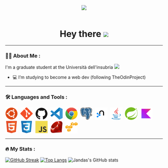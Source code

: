 <div id="header" align="center">
  <img src="https://media.giphy.com/media/M9gbBd9nbDrOTu1Mqx/giphy.gif" width="100"/>
</div>
<div align="center">
  <img src="https://komarev.com/ghpvc/?username=scolombo30&style=flat-square&color=blue" alt=""/>
  <h1>
  Hey there
  <img src="https://media.giphy.com/media/hvRJCLFzcasrR4ia7z/giphy.gif" width="30px"/>
</h1>
</div>

---

### :technologist: About Me :

I'm a graduate student at the Università dell'insubria <img src="https://www.eco.uninsubria.it/site/wp-content/uploads/2015/02/sigillo_base_2500x2500.png" width=30px/>
- :computer: I’m studying to become a web dev (following TheOdinProject)
---

### :hammer_and_wrench: Languages and Tools :

<div>
  <img src="https://github.com/devicons/devicon/blob/master/icons/ubuntu/ubuntu-plain.svg" width="40" height="40"/>&nbsp;
  <img src="https://github.com/devicons/devicon/blob/master/icons/git/git-original.svg" width="40" height="40"/>&nbsp;
  <img src="https://github.com/devicons/devicon/blob/master/icons/github/github-original.svg" width="40" height="40"/>&nbsp;
  <img src="https://github.com/devicons/devicon/blob/master/icons/vscode/vscode-original.svg" width="40" height="40"/>&nbsp;
  <img src="https://github.com/devicons/devicon/blob/master/icons/chrome/chrome-original.svg" width="40" height="40"/>&nbsp;
  <img src="https://github.com/devicons/devicon/blob/master/icons/postgresql/postgresql-original.svg" width="40" height="40"/>&nbsp;
  <img src="https://github.com/devicons/devicon/blob/master/icons/neo4j/neo4j-original.svg" width="40" height="40"/>&nbsp;
  <img src="https://github.com/devicons/devicon/blob/master/icons/java/java-original.svg" width="40" height="40"/>&nbsp;
  <img src="https://github.com/devicons/devicon/blob/master/icons/spring/spring-original.svg" width="40" height="40"/>&nbsp;
  <img src="https://github.com/devicons/devicon/blob/master/icons/kotlin/kotlin-original.svg" width="40" height="40"/>&nbsp;
  <img src="https://github.com/devicons/devicon/blob/master/icons/html5/html5-original.svg" width="40" height="40"/>&nbsp;
  <img src="https://github.com/devicons/devicon/blob/master/icons/css3/css3-original.svg" width="40" height="40"/>&nbsp;
  <img src="https://github.com/devicons/devicon/blob/master/icons/javascript/javascript-original.svg" width="40" height="40"/>&nbsp;
  <img src="https://github.com/devicons/devicon/blob/master/icons/ruby/ruby-original.svg" width="40" height="40"/>&nbsp;
  <img src="https://github.com/devicons/devicon/blob/master/icons/amazonwebservices/amazonwebservices-original.svg" width="40" height="40"/>&nbsp;
  <!-- <img src="https://github.com/devicons/devicon/blob/master/icons/rspec/rspec-original.svg" width="40" height="40"/>&nbsp; -->
  <!-- <img src="https://github.com/devicons/devicon/blob/master/icons/rails/rails-original.svg" width="40" height="40"/>&nbsp; -->
</div>

---

### :fire: My Stats :
[![GitHub Streak](http://github-readme-streak-stats.herokuapp.com?user=scolombo30&theme=dark&background=000000)](https://git.io/streak-stats)
[![Top Langs](https://github-readme-stats.vercel.app/api/top-langs/?username=scolombo30&layout=compact&theme=vision-friendly-dark)](https://github.com/anuraghazra/github-readme-stats)
![Jandas's GitHub stats](https://github-readme-stats.vercel.app/api?username=scolombo30&show_icons=true&theme=vision-friendly-dark)
